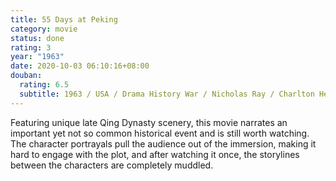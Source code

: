 ```yaml
---
title: 55 Days at Peking
category: movie
status: done
rating: 3
year: "1963"
date: 2020-10-03 06:10:16+08:00
douban:
  rating: 6.5
  subtitle: 1963 / USA / Drama History War / Nicholas Ray / Charlton Heston Ava Gardner
---
```


Featuring unique late Qing Dynasty scenery, this movie narrates an important yet not so common historical event and is still worth watching. The character portrayals pull the audience out of the immersion, making it hard to engage with the plot, and after watching it once, the storylines between the characters are completely muddled.
